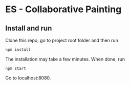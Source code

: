 # ES - Collaborative Painting

## Install and run
Clone this repo, go to project root folder and then run
```
npm install
```
The installation may take a few minutes. When done, run
```
npm start
```
Go to localhost:8080.

